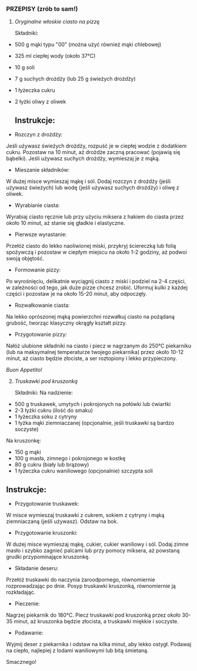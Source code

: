 ### PRZEPISY (zrób to sam!)

1. *Oryginalne włoskie ciasto na pizzę*

   Składniki:
   
- 500 g mąki typu "00" (można użyć również mąki chlebowej)
- 325 ml ciepłej wody (około 37°C)
- 10 g soli
- 7 g suchych drożdży (lub 25 g świeżych drożdży)
- 1 łyżeczka cukru
- 2 łyżki oliwy z oliwek

  ## Instrukcje:
- Rozczyn z drożdży:

Jeśli używasz świeżych drożdży, rozpuść je w ciepłej wodzie z dodatkiem cukru. Pozostaw na 10 minut, aż drożdże zaczną pracować (pojawią się bąbelki).
Jeśli używasz suchych drożdży, wymieszaj je z mąką.

- Mieszanie składników:

W dużej misce wymieszaj mąkę i sól.
Dodaj rozczyn z drożdży (jeśli używasz świeżych) lub wodę (jeśli używasz suchych drożdży) i oliwę z oliwek.

- Wyrabianie ciasta:

Wyrabiaj ciasto ręcznie lub przy użyciu miksera z hakiem do ciasta przez około 10 minut, aż stanie się gładkie i elastyczne.

- Pierwsze wyrastanie:

Przełóż ciasto do lekko naoliwionej miski, przykryj ściereczką lub folią spożywczą i pozostaw w ciepłym miejscu na około 1-2 godziny, aż podwoi swoją objętość.

- Formowanie pizzy:

Po wyrośnięciu, delikatnie wyciągnij ciasto z miski i podziel na 2-4 części, w zależności od tego, jak duże pizze chcesz zrobić.
Uformuj kulki z każdej części i pozostaw je na około 15-20 minut, aby odpoczęły.

- Rozwałkowanie ciasta:

Na lekko oprószonej mąką powierzchni rozwałkuj ciasto na pożądaną grubość, tworząc klasyczny okrągły kształt pizzy.

- Przygotowanie pizzy:

Nałóż ulubione składniki na ciasto i piecz w nagrzanym do 250°C piekarniku (lub na maksymalnej temperaturze twojego piekarnika) przez około 10-12 minut, aż ciasto będzie złociste, a ser roztopiony i lekko przypieczony.

*Buon Appetito!*

2. *Truskawki pod kruszonką*

   Składniki:
Na nadzienie:

- 500 g truskawek, umytych i pokrojonych na połówki lub ćwiartki
- 2-3 łyżki cukru (ilość do smaku)
- 1 łyżeczka soku z cytryny
- 1 łyżka mąki ziemniaczanej (opcjonalnie, jeśli truskawki są bardzo soczyste)

Na kruszonkę:

- 150 g mąki
- 100 g masła, zimnego i pokrojonego w kostkę
- 80 g cukru (biały lub brązowy)
- 1 łyżeczka cukru waniliowego (opcjonalnie)
szczypta soli

## Instrukcje:

- Przygotowanie truskawek:

W misce wymieszaj truskawki z cukrem, sokiem z cytryny i mąką ziemniaczaną (jeśli używasz). Odstaw na bok.

- Przygotowanie kruszonki:

W dużej misce wymieszaj mąkę, cukier, cukier waniliowy i sól.
Dodaj zimne masło i szybko zagnieć palcami lub przy pomocy miksera, aż powstaną grudki przypominające kruszonkę.

- Składanie deseru:

Przełóż truskawki do naczynia żaroodpornego, równomiernie rozprowadzając po dnie.
Posyp truskawki kruszonką, równomiernie ją rozkładając.

- Pieczenie:

Nagrzej piekarnik do 180°C.
Piecz truskawki pod kruszonką przez około 30-35 minut, aż kruszonka będzie złocista, a truskawki miękkie i soczyste.

- Podawanie:

Wyjmij deser z piekarnika i odstaw na kilka minut, aby lekko ostygł.
Podawaj na ciepło, najlepiej z lodami waniliowymi lub bitą śmietaną.

Smacznego!


